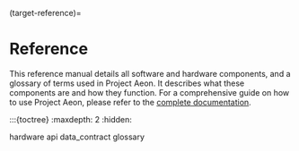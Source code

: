 (target-reference)=
# Reference

This reference manual details all software and hardware components, and a glossary of terms used in Project Aeon. It describes what these components are and how they function. For a comprehensive guide on how to use Project Aeon, please refer to the [complete documentation](target-home).

:::{toctree}
:maxdepth: 2
:hidden:

hardware
api
data_contract
glossary